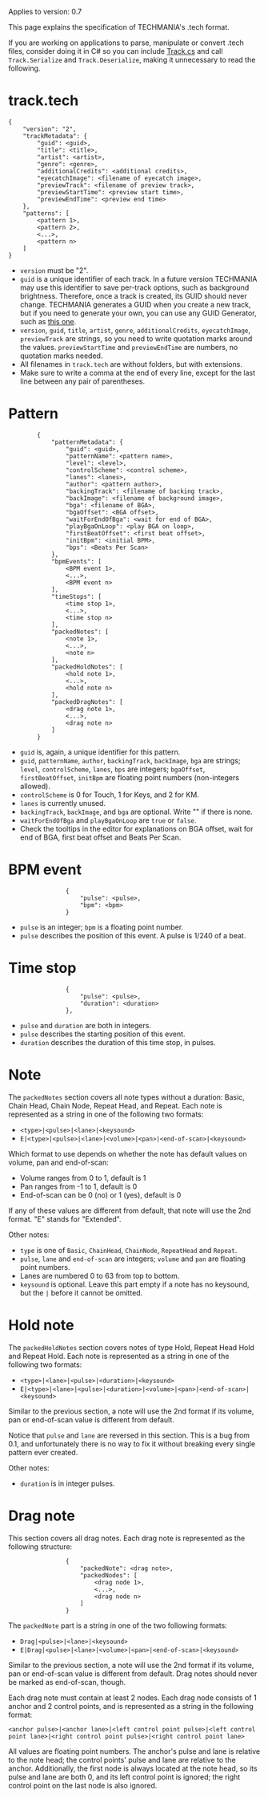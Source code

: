 Applies to version: 0.7

This page explains the specification of TECHMANIA's .tech format.

If you are working on applications to parse, manipulate or convert .tech files, consider doing it in C# so you can include [Track.cs](https://github.com/techmania-team/techmania/blob/master/TECHMANIA/Assets/Scripts/Serializable/Track.cs) and call `Track.Serialize` and `Track.Deserialize`, making it unnecessary to read the following.

# track.tech
```
{
	"version": "2",
	"trackMetadata": {
		"guid": <guid>,
		"title": <title>,
		"artist": <artist>,
		"genre": <genre>,
		"additionalCredits": <additional credits>,
		"eyecatchImage": <filename of eyecatch image>,
		"previewTrack": <filename of preview track>,
		"previewStartTime": <preview start time>,
		"previewEndTime": <preview end time>
	},
	"patterns": [
		<pattern 1>,
		<pattern 2>,
		<...>,
		<pattern n>
	]
}
```

* `version` must be "2".
* `guid` is a unique identifier of each track. In a future version TECHMANIA may use this identifier to save per-track options, such as background brightness. Therefore, once a track is created, its GUID should never change. TECHMANIA generates a GUID when you create a new track, but if you need to generate your own, you can use any GUID Generator, such as [this one](https://www.guidgenerator.com/online-guid-generator.aspx).
* `version`, `guid`, `title`, `artist`, `genre`, `additionalCredits`, `eyecatchImage`, `previewTrack` are strings, so you need to write quotation marks around the values. `previewStartTime` and `previewEndTime` are numbers, no quotation marks needed.
* All filenames in `track.tech` are without folders, but with extensions.
* Make sure to write a comma at the end of every line, except for the last line between any pair of parentheses.

# Pattern
```
		{
			"patternMetadata": {
				"guid": <guid>,
				"patternName": <pattern name>,
				"level": <level>,
				"controlScheme": <control scheme>,
				"lanes": <lanes>,
				"author": <pattern author>,
				"backingTrack": <filename of backing track>,
				"backImage": <filename of background image>,
				"bga": <filename of BGA>,
				"bgaOffset": <BGA offset>,
				"waitForEndOfBga": <wait for end of BGA>,
				"playBgaOnLoop": <play BGA on loop>,
				"firstBeatOffset": <first beat offset>,
				"initBpm": <initial BPM>,
				"bps": <Beats Per Scan>
			},
			"bpmEvents": [
				<BPM event 1>,
				<...>,
				<BPM event n>
			],
			"timeStops": [
				<time stop 1>,
				<...>,
				<time stop n>
			],
			"packedNotes": [
				<note 1>,
				<...>,
				<note n>
			],
			"packedHoldNotes": [
				<hold note 1>,
				<...>,
				<hold note n>
			],
			"packedDragNotes": [
				<drag note 1>,
				<...>,
				<drag note n>
			]
		}
```

* `guid` is, again, a unique identifier for this pattern.
* `guid`, `patternName`, `author`, `backingTrack`, `backImage`, `bga` are strings; `level`, `controlScheme`, `lanes`, `bps` are integers; `bgaOffset`, `firstBeatOffset`, `initBpm` are floating point numbers (non-integers allowed).
* `controlScheme` is 0 for Touch, 1 for Keys, and 2 for KM.
* `lanes` is currently unused.
* `backingTrack`, `backImage`, and `bga` are optional. Write "" if there is none.
* `waitForEndOfBga` and `playBgaOnLoop` are `true` or `false`.
* Check the tooltips in the editor for explanations on BGA offset, wait for end of BGA, first beat offset and Beats Per Scan.

# BPM event

```
				{
					"pulse": <pulse>,
					"bpm": <bpm>
				}
```

* `pulse` is an integer; `bpm` is a floating point number.
* `pulse` describes the position of this event. A pulse is 1/240 of a beat.

# Time stop

```
				{
					"pulse": <pulse>,
					"duration": <duration>
				},
```

* `pulse` and `duration` are both in integers.
* `pulse` describes the starting position of this event.
* `duration` describes the duration of this time stop, in pulses.

# Note

The `packedNotes` section covers all note types without a duration: Basic, Chain Head, Chain Node, Repeat Head, and Repeat. Each note is represented as a string in one of the following two formats:
* `<type>|<pulse>|<lane>|<keysound>`
* `E|<type>|<pulse>|<lane>|<volume>|<pan>|<end-of-scan>|<keysound>`

Which format to use depends on whether the note has default values on volume, pan and end-of-scan:
* Volume ranges from 0 to 1, default is 1
* Pan ranges from -1 to 1, default is 0
* End-of-scan can be 0 (no) or 1 (yes), default is 0

If any of these values are different from default, that note will use the 2nd format. "E" stands for "Extended".

Other notes:
* `type` is one of `Basic`, `ChainHead`, `ChainNode`, `RepeatHead` and `Repeat`.
* `pulse`, `lane` and `end-of-scan` are integers; `volume` and `pan` are floating point numbers.
* Lanes are numbered 0 to 63 from top to bottom.
* `keysound` is optional. Leave this part empty if a note has no keysound, but the `|` before it cannot be omitted.

# Hold note

The `packedHoldNotes` section covers notes of type Hold, Repeat Head Hold and Repeat Hold. Each note is represented as a string in one of the following two formats:
* `<type>|<lane>|<pulse>|<duration>|<keysound>`
* `E|<type>|<lane>|<pulse>|<duration>|<volume>|<pan>|<end-of-scan>|<keysound>`

Similar to the previous section, a note will use the 2nd format if its volume, pan or end-of-scan value is different from default.

Notice that `pulse` and `lane` are reversed in this section. This is a bug from 0.1, and unfortunately there is no way to fix it without breaking every single pattern ever created.

Other notes:
* `duration` is in integer pulses.

# Drag note

This section covers all drag notes. Each drag note is represented as the following structure:

```
				{
					"packedNote": <drag note>,
					"packedNodes": [
						<drag node 1>,
						<...>,
						<drag node n>
					]
				}
```

The `packedNote` part is a string in one of the two following formats:
* `Drag|<pulse>|<lane>|<keysound>`
* `E|Drag|<pulse>|<lane>|<volume>|<pan>|<end-of-scan>|<keysound>`

Similar to the previous section, a note will use the 2nd format if its volume, pan or end-of-scan value is different from default. Drag notes should never be marked as end-of-scan, though.

Each drag note must contain at least 2 nodes. Each drag node consists of 1 anchor and 2 control points, and is represented as a string in the following format:

`<anchor pulse>|<anchor lane>|<left control point pulse>|<left control point lane>|<right control point pulse>|<right control point lane>`

All values are floating point numbers. The anchor's pulse and lane is relative to the note head; the control points' pulse and lane are relative to the anchor. Additionally, the first node is always located at the note head, so its pulse and lane are both 0, and its left control point is ignored; the right control point on the last node is also ignored.
